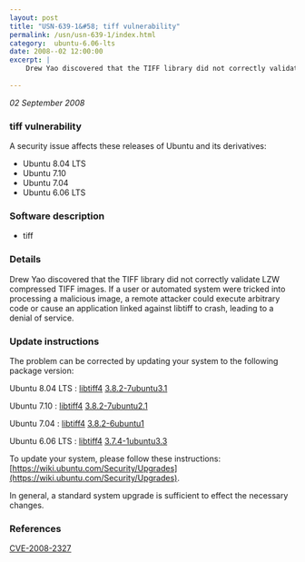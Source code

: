 ```yaml
---
layout: post
title: "USN-639-1&#58; tiff vulnerability"
permalink: /usn/usn-639-1/index.html
category:  ubuntu-6.06-lts
date: 2008--02 12:00:00
excerpt: |
    Drew Yao discovered that the TIFF library did not correctly validate LZW compressed TIFF images.  If a user or automated system were tricked into processing a malicious image, a remote attacker could execute arbitrary code or cause an application linked against libtiff to crash, leading to a denial of service. 
    
--- 
```

 
 

*02 September 2008*

### tiff vulnerability

A security issue affects these releases of Ubuntu and its derivatives:

* Ubuntu 8.04 LTS
* Ubuntu 7.10
* Ubuntu 7.04
* Ubuntu 6.06 LTS

### Software description

* tiff 

### Details

Drew Yao discovered that the TIFF library did not correctly validate LZW compressed TIFF images. If a user or automated system were tricked into processing a malicious image, a remote attacker could execute arbitrary code or cause an application linked against libtiff to crash, leading to a denial of service. 

### Update instructions

The problem can be corrected by updating your system to the following package version:

Ubuntu 8.04 LTS
 : [libtiff4](https://launchpad.net/ubuntu/+source/tiff) <span> [3.8.2-7ubuntu3.1](https://launchpad.net/ubuntu/+source/tiff/3.8.2-7ubuntu3.1) </span> 

Ubuntu 7.10
 : [libtiff4](https://launchpad.net/ubuntu/+source/tiff) <span> [3.8.2-7ubuntu2.1](https://launchpad.net/ubuntu/+source/tiff/3.8.2-7ubuntu2.1) </span> 

Ubuntu 7.04
 : [libtiff4](https://launchpad.net/ubuntu/+source/tiff) <span> [3.8.2-6ubuntu1](https://launchpad.net/ubuntu/+source/tiff/3.8.2-6ubuntu1) </span> 

Ubuntu 6.06 LTS
 : [libtiff4](https://launchpad.net/ubuntu/+source/tiff) <span> [3.7.4-1ubuntu3.3](https://launchpad.net/ubuntu/+source/tiff/3.7.4-1ubuntu3.3) </span> 

To update your system, please follow these instructions: [https://wiki.ubuntu.com/Security/Upgrades](https://wiki.ubuntu.com/Security/Upgrades).

In general, a standard system upgrade is sufficient to effect the necessary changes. 

### References

 
 [CVE-2008-2327](http://people.ubuntu.com/~ubuntu-security/cve/CVE-2008-2327)
 

